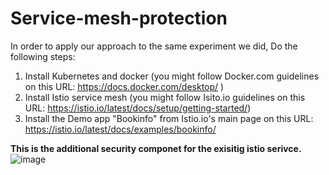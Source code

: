 # Service-mesh-protection

In order to apply our approach to the same experiment we did, Do the following steps: 
1. Install Kubernetes and docker (you might follow Docker.com guidelines on this URL: https://docs.docker.com/desktop/ )
2. Install Istio service mesh (you might follow Isito.io guidelines on this URL: https://istio.io/latest/docs/setup/getting-started/)
3. Install the Demo app "Bookinfo" from Istio.io's main page on this URL: https://istio.io/latest/docs/examples/bookinfo/

**This is the additional security componet for the exisitig istio serivce.**
![image](https://github.com/user-attachments/assets/ed4f11fb-159c-40c9-972b-bca63abd8717)
